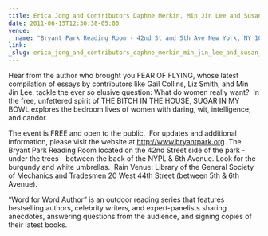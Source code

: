 ```yaml
---
title: Erica Jong and Contributors Daphne Merkin, Min Jin Lee and Susan Kinsolving
date: 2011-06-15T12:30:38-05:00
venue:
  name: "Bryant Park Reading Room - 42nd St and 5th Ave New York, NY 10110 (212) 768-4242"
link:
_slug: erica_jong_and_contributors_daphne_merkin_min_jin_lee_and_susan_kinsolving
---
```


Hear from the author who brought you FEAR OF FLYING, whose latest compilation of essays by contributors like Gail Collins, Liz Smith, and Min Jin Lee, tackle the ever so elusive question: What do women really want?  In the free, unfettered spirit of THE BITCH IN THE HOUSE, SUGAR IN MY BOWL explores the bedroom lives of women with daring, wit, intelligence, and candor.

The event is FREE and open to the public.  For updates and additional information, please visit the website at http://www.bryantpark.org. The Bryant Park Reading Room located on the 42nd Street side of the park - under the trees - between the back of the NYPL & 6th Avenue. Look for the burgundy and white umbrellas.  Rain Venue: Library of the General Society of Mechanics and Tradesmen 20 West 44th Street (between 5th & 6th Avenue). 

“Word for Word Author” is an outdoor reading series that features bestselling authors, celebrity writers, and expert-panelists sharing anecdotes, answering questions from the audience, and signing copies of their latest books.
